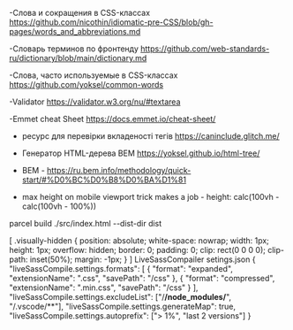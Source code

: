 -Слова и сокращения в CSS-классах https://github.com/nicothin/idiomatic-pre-CSS/blob/gh-pages/words_and_abbreviations.md

-Словарь терминов по фронтенду https://github.com/web-standards-ru/dictionary/blob/main/dictionary.md

-Слова, часто используемые в CSS-классах https://github.com/yoksel/common-words

-Validator https://validator.w3.org/nu/#textarea

-Emmet cheat Sheet https://docs.emmet.io/cheat-sheet/

- ресурс для перевірки вкладеності тегів https://caninclude.glitch.me/

- Генератор HTML-дерева BEM https://yoksel.github.io/html-tree/

-  BEM - https://ru.bem.info/methodology/quick-start/#%D0%BC%D0%B8%D0%BA%D1%81


 - max height on mobile viewport trick makes a job -   height: calc(100vh - calc(100vh - 100%))
       



parcel build ./src/index.html --dist-dir dist



[
.visually-hidden {
	position: absolute;
	white-space: nowrap;
	width: 1px;
	height: 1px;
	overflow: hidden;
	border: 0;
	padding: 0;
	clip: rect(0 0 0 0);
	clip-path: inset(50%);
	margin: -1px;
}
]
LiveSassCompailer setings.json
{
  "liveSassCompile.settings.formats": [
    {
      "format": "expanded",
      "extensionName": ".css",
      "savePath": "/css"
    },
    {
      "format": "compressed",
      "extensionName": ".min.css",
      "savePath": "/css"
    }
  ],
  "liveSassCompile.settings.excludeList": ["/**/node_modules/**", "/.vscode/**"],
  "liveSassCompile.settings.generateMap": true,
  "liveSassCompile.settings.autoprefix": ["> 1%", "last 2 versions"]
}
